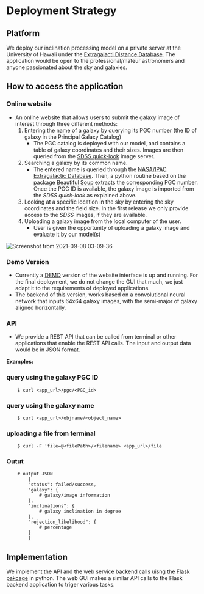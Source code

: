 # Deployment Strategy

## Platform
 
We deploy our inclination processing model on a private server at the University of Hawaii under the [Extragalacti Distance Database](https://edd.ifa.hawaii.edu/). The application would be open to the professional/mateur astronomers and anyone passionated about the sky and galaxies.
 
## How to access the application

### Online website
- An online website that allows users to submit the galaxy image of interest through three different methods:
   1. Entering the name of a galaxy by querying its PGC number (the ID of galaxy in the Principal Galaxy Catalog)
       - The PGC catalog is deployed with our model, and contains a table of galaxy coordinates and their sizes. Images are then queried from the [SDSS quick-look](http://skyserver.sdss.org/dr16/en/tools/quicklook/summary.aspx?) image server.
   2. Searching a galaxy by its common name.
       - The entered name is queried through the [NASA/IPAC Extragalactic Database](http://ned.ipac.caltech.edu/). Then, a python routine based on the package [Beautiful Soup](https://beautiful-soup-4.readthedocs.io/en/latest/#) extracts the corresponding PGC number. Once the PGC ID is available, the galaxy image is imported from the *SDSS quick-look* as explained above.
   3. Looking at a specific location in the sky by entering the sky coordinates and the field size. In the first release we only provide access to the *SDSS* images, if they are available.
   4. Uploading a galaxy image from the local computer of the user.
       - User is given the opportunity of uploading a galaxy image and evaluate it by our model(s)


![Screenshot from 2021-09-08 03-09-36](https://user-images.githubusercontent.com/13570487/132490712-c39440bc-9b41-4a3e-bb54-1c4fb0de2c30.png)


### Demo Version

- Currently a [DEMO](http://edd.ifa.hawaii.edu/incNET/) version of the website interface is up and running. For the final deployment, we do not change the GUI that much, we just adapt it to the requirements of deployed applications. 
- The backend of this version, works based on a convolutional neural network that inputs 64x64 galaxy images, with the semi-major of galaxy aligned horizontally. 



### API
- We provide a REST API that can be called from terminal or other applications that enable the REST API calls. The input and output data would be in JSON format.

**Examples:**


### query using the galaxy PGC ID
        $ curl <app_url>/pgc/<PGC_id>

### query using the galaxy name
        $ curl <app_url>/objname/<object_name>

### uploading a file from terminal
        $ curl -F 'file=@<filePath>/<filename> <app_url>/file

### Outut

        # output JSON
            {
            "status": failed/success,
            "galaxy": {
                # galaxy/image information
            },
            "inclinations": {
                # galaxy inclination in degree
            },
            "rejection_likelihood": {
                # percentage
            }
            }
   
## Implementation

We implement the API and the web service backend calls uisng the [Flask pakcage](https://flask.palletsprojects.com/en/2.0.x/quickstart/) in python. The web GUI makes a similar API calls to the Flask backend application to triger various tasks. 
        
